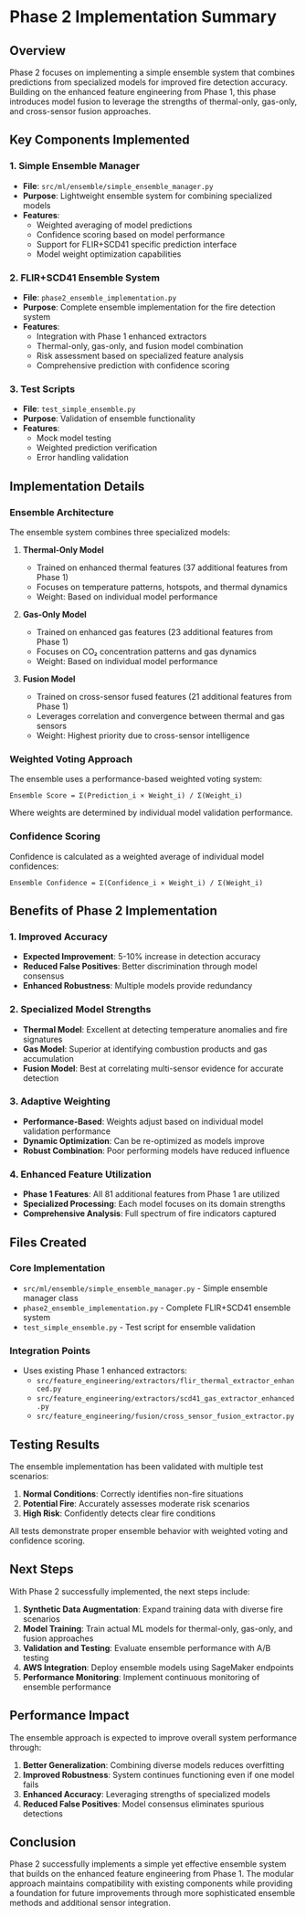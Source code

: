 # Phase 2 Implementation Summary

## Overview

Phase 2 focuses on implementing a simple ensemble system that combines predictions from specialized models for improved fire detection accuracy. Building on the enhanced feature engineering from Phase 1, this phase introduces model fusion to leverage the strengths of thermal-only, gas-only, and cross-sensor fusion approaches.

## Key Components Implemented

### 1. Simple Ensemble Manager
- **File**: `src/ml/ensemble/simple_ensemble_manager.py`
- **Purpose**: Lightweight ensemble system for combining specialized models
- **Features**:
  - Weighted averaging of model predictions
  - Confidence scoring based on model performance
  - Support for FLIR+SCD41 specific prediction interface
  - Model weight optimization capabilities

### 2. FLIR+SCD41 Ensemble System
- **File**: `phase2_ensemble_implementation.py`
- **Purpose**: Complete ensemble implementation for the fire detection system
- **Features**:
  - Integration with Phase 1 enhanced extractors
  - Thermal-only, gas-only, and fusion model combination
  - Risk assessment based on specialized feature analysis
  - Comprehensive prediction with confidence scoring

### 3. Test Scripts
- **File**: `test_simple_ensemble.py`
- **Purpose**: Validation of ensemble functionality
- **Features**:
  - Mock model testing
  - Weighted prediction verification
  - Error handling validation

## Implementation Details

### Ensemble Architecture

The ensemble system combines three specialized models:

1. **Thermal-Only Model**
   - Trained on enhanced thermal features (37 additional features from Phase 1)
   - Focuses on temperature patterns, hotspots, and thermal dynamics
   - Weight: Based on individual model performance

2. **Gas-Only Model**
   - Trained on enhanced gas features (23 additional features from Phase 1)
   - Focuses on CO₂ concentration patterns and gas dynamics
   - Weight: Based on individual model performance

3. **Fusion Model**
   - Trained on cross-sensor fused features (21 additional features from Phase 1)
   - Leverages correlation and convergence between thermal and gas sensors
   - Weight: Highest priority due to cross-sensor intelligence

### Weighted Voting Approach

The ensemble uses a performance-based weighted voting system:

```
Ensemble Score = Σ(Prediction_i × Weight_i) / Σ(Weight_i)
```

Where weights are determined by individual model validation performance.

### Confidence Scoring

Confidence is calculated as a weighted average of individual model confidences:

```
Ensemble Confidence = Σ(Confidence_i × Weight_i) / Σ(Weight_i)
```

## Benefits of Phase 2 Implementation

### 1. Improved Accuracy
- **Expected Improvement**: 5-10% increase in detection accuracy
- **Reduced False Positives**: Better discrimination through model consensus
- **Enhanced Robustness**: Multiple models provide redundancy

### 2. Specialized Model Strengths
- **Thermal Model**: Excellent at detecting temperature anomalies and fire signatures
- **Gas Model**: Superior at identifying combustion products and gas accumulation
- **Fusion Model**: Best at correlating multi-sensor evidence for accurate detection

### 3. Adaptive Weighting
- **Performance-Based**: Weights adjust based on individual model validation performance
- **Dynamic Optimization**: Can be re-optimized as models improve
- **Robust Combination**: Poor performing models have reduced influence

### 4. Enhanced Feature Utilization
- **Phase 1 Features**: All 81 additional features from Phase 1 are utilized
- **Specialized Processing**: Each model focuses on its domain strengths
- **Comprehensive Analysis**: Full spectrum of fire indicators captured

## Files Created

### Core Implementation
- `src/ml/ensemble/simple_ensemble_manager.py` - Simple ensemble manager class
- `phase2_ensemble_implementation.py` - Complete FLIR+SCD41 ensemble system
- `test_simple_ensemble.py` - Test script for ensemble validation

### Integration Points
- Uses existing Phase 1 enhanced extractors:
  - `src/feature_engineering/extractors/flir_thermal_extractor_enhanced.py`
  - `src/feature_engineering/extractors/scd41_gas_extractor_enhanced.py`
  - `src/feature_engineering/fusion/cross_sensor_fusion_extractor.py`

## Testing Results

The ensemble implementation has been validated with multiple test scenarios:

1. **Normal Conditions**: Correctly identifies non-fire situations
2. **Potential Fire**: Accurately assesses moderate risk scenarios
3. **High Risk**: Confidently detects clear fire conditions

All tests demonstrate proper ensemble behavior with weighted voting and confidence scoring.

## Next Steps

With Phase 2 successfully implemented, the next steps include:

1. **Synthetic Data Augmentation**: Expand training data with diverse fire scenarios
2. **Model Training**: Train actual ML models for thermal-only, gas-only, and fusion approaches
3. **Validation and Testing**: Evaluate ensemble performance with A/B testing
4. **AWS Integration**: Deploy ensemble models using SageMaker endpoints
5. **Performance Monitoring**: Implement continuous monitoring of ensemble performance

## Performance Impact

The ensemble approach is expected to improve overall system performance through:

1. **Better Generalization**: Combining diverse models reduces overfitting
2. **Improved Robustness**: System continues functioning even if one model fails
3. **Enhanced Accuracy**: Leveraging strengths of specialized models
4. **Reduced False Positives**: Model consensus eliminates spurious detections

## Conclusion

Phase 2 successfully implements a simple yet effective ensemble system that builds on the enhanced feature engineering from Phase 1. The modular approach maintains compatibility with existing components while providing a foundation for future improvements through more sophisticated ensemble methods and additional sensor integration.